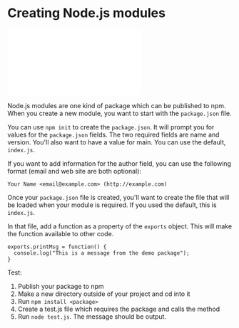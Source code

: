 <!--
title: 10 - Creating Node.js modules
featured: true
-->

# Creating Node.js modules

<iframe src="//www.youtube.com/embed/3I78ELjTzlQ" frameborder="0" allowfullscreen></iframe>

Node.js modules are one kind of package which can be published to npm. When you create a new module, you want to start with the `package.json` file.

You can use `npm init` to create the `package.json`. It will prompt you for values for the `package.json` fields. The two required fields are name and version. You'll also want to have a value for main. You can use the default, `index.js`.

If you want to add information for the author field, you can use the following format (email and web site are both optional):

```
Your Name <email@example.com> (http://example.com)
```

Once your `package.json` file is created, you'll want to create the file that will be loaded when your module is required. If you used the default, this is `index.js`.

In that file, add a function as a property of the `exports` object. This will make the function available to other code.

```
exports.printMsg = function() {
  console.log("This is a message from the demo package");
}
```

Test:

1. Publish your package to npm
1. Make a new directory outside of your project and cd into it
1. Run `npm install <package>`
1. Create a test.js file which requires the package and calls the method
1. Run `node test.js`. The message should be output.
